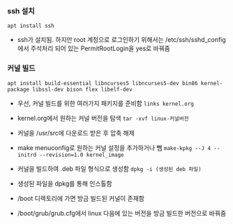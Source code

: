 ### ssh 설치
```apt install ssh```
- ssh가 설치됨. 하지만 root 계정으로 로그인하기 위해서는 /etc/ssh/sshd_config에서 주석처리 되어 있는 PermitRootLogin을 yes로 바꿔줌

### 커널 빌드
```apt install build-essential libncurses5 libncurses5-dev bin86 kernel-package libssl-dev bison flex libelf-dev```
- 우선, 커널 빌드를 위한 여러가지 패키지를 준비함 
```links kernel.org``` 
- kernel.org에서 원하는 커널 버전을 탐색
```tar -xvf linux-커널버전```
- 커널을 /usr/src에 다운로드 받은 후 압축 해제
- make menuconfig로 원하는 커널 설정을 추가하거나 뺌
```make-kpkg --J 4 --initrd --revision=1.0 kernel_image```
- 커널을 빌드하여 .deb 파일 형식으로 생성함
```dpkg -i (생성된 deb 파일)```
- 생성된 파일을 dpkg를 통해 인스톨함

- /boot 디렉토리에 가면 방금 빌드된 커널이 존재함
- /boot/grub/grub.cfg에서 linux 다음에 있는 버전을 방금 빌드한 버전으로 바꿔줌

 
